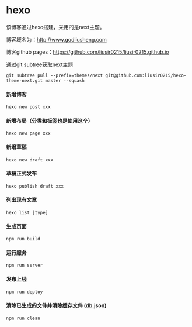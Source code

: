 # hexo
该博客通过hexo搭建，采用的是next主题。

博客域名为：http://www.godliusheng.com

博客github pages：https://github.com/liusir0215/liusir0215.github.io

通过git subtree获取next主题 
```shell
git subtree pull --prefix=themes/next git@github.com:liusir0215/hexo-theme-next.git master --squash
```

#### 新增博客
```shell
hexo new post xxx
```

#### 新增布局（分类和标签也是使用这个）
```shell
hexo new page xxx
```

#### 新增草稿
```shell
hexo new draft xxx
```

#### 草稿正式发布
```shell
hexo publish draft xxx
```

#### 列出现有文章
```shell
hexo list [type]
```

#### 生成页面
```shell
npm run build
```

#### 运行服务
```shell
npm run server
```

#### 发布上线
```shell
npm run deploy
```

#### 清除已生成的文件并清除缓存文件 (db.json) 
```shell
npm run clean
```
